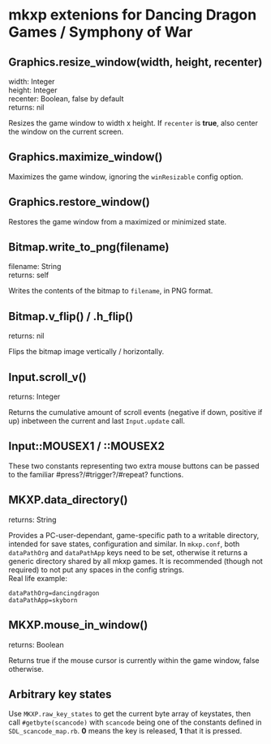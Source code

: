 
# mkxp extenions for Dancing Dragon Games / Symphony of War

## Graphics.resize_window(width, height, recenter)
width: Integer  
height: Integer  
recenter: Boolean, false by default  
returns: nil  

Resizes the game window to width x height. If `recenter` is **true**, also center the window on the current screen.

## Graphics.maximize_window()

Maximizes the game window, ignoring the `winResizable` config option.

## Graphics.restore_window()

Restores the game window from a maximized or minimized state.

## Bitmap.write_to_png(filename)
filename: String  
returns: self  

Writes the contents of the bitmap to `filename`, in PNG format.

## Bitmap.v_flip() / .h_flip()
returns: nil  

Flips the bitmap image vertically / horizontally.

## Input.scroll_v()
returns: Integer  

Returns the cumulative amount of scroll events (negative if down, positive if up) inbetween the current and last `Input.update` call.

## Input::MOUSEX1 / ::MOUSEX2

These two constants representing two extra mouse buttons can be passed to the familiar #press?/#trigger?/#repeat? functions.

## MKXP.data_directory()
returns: String  

Provides a PC-user-dependant, game-specific path to a writable directory, intended for save states, configuration and similar.
In `mkxp.conf`, both `dataPathOrg` and `dataPathApp` keys need to be set, otherwise it returns a generic directory shared by all mkxp games. It is recommended (though not required) to not put any spaces in the config strings.  
Real life example:  
```
dataPathOrg=dancingdragon
dataPathApp=skyborn
```

## MKXP.mouse_in_window()
returns: Boolean

Returns true if the mouse cursor is currently within the game window, false otherwise.

## Arbitrary key states
Use `MKXP.raw_key_states` to get the current byte array of keystates, then call `#getbyte(scancode)` with `scancode` being one of the constants defined in `SDL_scancode_map.rb`. **0** means the key is released, **1** that it is pressed.
